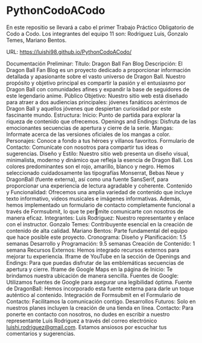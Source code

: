 # PythonCodoACodo
En este repositio se llevará a cabo el primer Trabajo Práctico Obligatorio de Codo a Codo.
Los integrantes del equipo 11 son: 
Rodriguez Luis,
Gonzalo Temes,
Mariano Bentos.

URL: https://luishi98.github.io/PythonCodoACodo/

Documentación Preliminar:
Título: Dragon Ball Fan Blog
Descripción:
El Dragon Ball Fan Blog es un proyecto dedicado a proporcionar información detallada y apasionante sobre el vasto 
universo de Dragon Ball. Nuestro propósito y objetivo principal es compartir la pasión y el entusiasmo por Dragon Ball con 
comunidades afines y expandir la base de seguidores de este legendario anime.
Público Objetivo:
Nuestro sitio web está diseñado para atraer a dos audiencias principales: jóvenes fanáticos acérrimos de Dragon Ball y 
aquellos jóvenes que despiertan curiosidad por este fascinante mundo.
Estructura:
Inicio: Punto de partida para explorar la riqueza de contenido que ofrecemos.
Openings and Endings: Disfruta de las emocionantes secuencias de apertura y cierre de la serie.
Mangas: Informate acerca de las versiones oficiales de los mangas a color.
Personajes: Conoce a fondo a tus héroes y villanos favoritos.
Formulario de Contacto: Comunícate con nosotros para compartir tus ideas o sugerencias.
Diseño y Estilo: Nuestro sitio web presenta un diseño visual, minimalista, moderno y dinámico que refleja la esencia de 
Dragon Ball. Los colores predominantes son el rojo, amarillo, blanco y negro. Hemos seleccionado cuidadosamente las 
tipografías Monserrat, Bebas Neue y DragonBall (fuente externa), así como una fuente SansSerif, para proporcionar una 
experiencia de lectura agradable y coherente.
Contenido y Funcionalidad:
Ofrecemos una amplia variedad de contenido que incluye texto informativo, videos musicales e imágenes informativas. 
Además, hemos implementado un formulario de contacto completamente funcional a través de Formsubmit, lo que te permite comunicarte con nosotros de manera eficaz.
Integrantes:
Luis Rodriguez: Nuestro representante y enlace con el instructor.
Gonzalo Temes: Contribuyente esencial en la creación de contenido de alta calidad.
Mariano Bentos: Parte fundamental del equipo que hace posible este proyecto.
Cronograma:
Diseño y Planificación: 1.5 semanas
Desarrollo y Programación: 9.5 semanas
Creación de Contenido: 1 semana
Recursos Externos:
Hemos integrado recursos externos para mejorar tu experiencia.
Iframe de YouTube en la sección de Openings and Endings: Para que puedas disfrutar de las emblemáticas secuencias 
de apertura y cierre.
Iframe de Google Maps en la página de Inicio: Te brindamos nuestra ubicación de manera sencilla.
Fuentes de Google: Utilizamos fuentes de Google para asegurar una legibilidad óptima.
Fuente de DragonBall: Hemos incorporado esta fuente externa para darle un toque auténtico al contenido.
Integración de Formsubmit en el Formulario de Contacto: Facilitamos la comunicación contigo.
Desarrollos Futuros:
Solo en nuestros planes incluyen la creación de una tienda en línea.
Contacto:
Para ponerte en contacto con nosotros, no dudes en escribir a nuestro representante Luis Rodriguez a través del correo 
electrónico luishi.rodriguez@gmail.com. Estamos ansiosos por escuchar tus comentarios y sugerencias.
